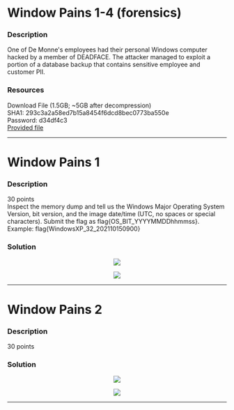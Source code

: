 # Window Pains 1-4 (forensics) 

### Description

One of De Monne's employees had their personal Windows computer hacked by a member of DEADFACE. The attacker managed to exploit a portion of a database backup that contains sensitive employee and customer PII.

### Resources

Download File (1.5GB; ~5GB after decompression)  
SHA1: 293c3a2a58ed7b15a8454f6dcd8bec0773ba550e  
Password: d34df4c3  
[Provided file]()
<hr>

# Window Pains 1

### Description

30 points  
Inspect the memory dump and tell us the Windows Major Operating System Version, bit version, and the image date/time (UTC, no spaces or special characters). Submit the flag as flag{OS_BIT_YYYYMMDDhhmmss}.  
Example: flag{WindowsXP_32_202110150900}


### Solution


<p align="center"><img src="_images/3dcode.png"></p>

<p align="center"><img src="_images/5solve.png"></p>

<hr>


# Window Pains 2

### Description

30 points  


### Solution


<p align="center"><img src="_images/3dcode.png"></p>

<p align="center"><img src="_images/5solve.png"></p>

<hr>
